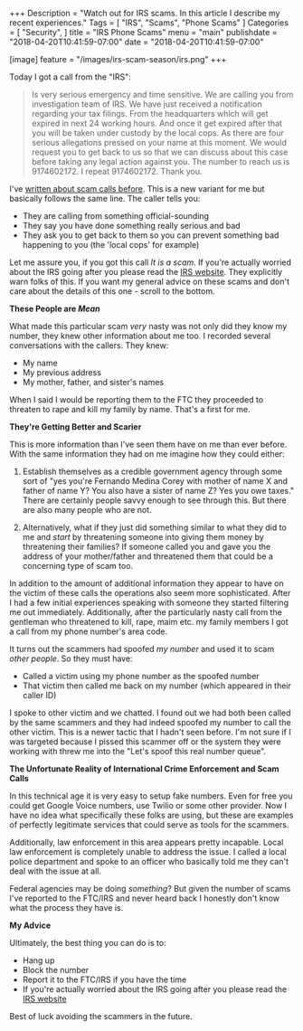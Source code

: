 +++
Description = "Watch out for IRS scams. In this article I describe my recent experiences."
Tags = [
  "IRS",
  "Scams",
  "Phone Scams"
]
Categories = [
  "Security",
]
title = "IRS Phone Scams"
menu = "main"
publishdate = "2018-04-20T10:41:59-07:00"
date = "2018-04-20T10:41:59-07:00"

[image]
    feature = "/images/irs-scam-season/irs.png"
+++

Today I got a call from the "IRS":

> Is very serious emergency and time sensitive. We are calling you from investigation team of IRS. We have just received a notification regarding your tax filings. From the headquarters which will get expired in next 24 working hours. And once it get expired after that you will be taken under custody by the local cops. As there are four serious allegations pressed on your name at this moment. We would request you to get back to us so that we can discuss about this case before taking any legal action against you. The number to reach us is 9174602172. I repeat 9174602172. Thank you.

I've [written about scam calls before](/posts/voicemail-spam-investigation/). This is a new variant for me but basically follows the same line. The caller tells you:

<!--more-->

- They are calling from something official-sounding
- They say you have done something really serious and bad
- They ask you to get back to them so you can prevent something bad happening to you (the 'local cops' for example)

Let me assure you, if you got this call *It is a scam*. If you're actually worried about the IRS going after you please read the [IRS website](https://www.irs.gov/newsroom/irs-urges-public-to-stay-alert-for-scam-phone-calls). They explicitly warn folks of this. If you want my general advice on these scams and don't care about the details of this one - scroll to the bottom.

**These People are _Mean_**

What made this particular scam _very_ nasty was not only did they know my number, they knew other information about me too. I recorded several conversations with the callers. They knew:

- My name
- My previous address
- My mother, father, and sister's names

When I said I would be reporting them to the FTC they proceeded to threaten to rape and kill my family by name. That's a first for me. 

**They're Getting Better and Scarier**

This is more information than I've seen them have on me than ever before. With the same information they had on me imagine how they could either:

1) Establish themselves as a credible government agency through some sort of "yes you're Fernando Medina Corey with mother of name X and father of name Y? You also have a sister of name Z? Yes you owe taxes." There are certainly people savvy enough to see through this. But there are also many people who are not. 

2) Alternatively, what if they just did something similar to what they did to me and _start_ by threatening someone into giving them money by threatening their families? If someone called you and gave you the address of your mother/father and threatened them that could be a concerning type of scam too.

In addition to the amount of additional information they appear to have on the victim of these calls the operations also seem more sophisticated. After I had a few initial experiences speaking with someone they started filtering me out immediately. Additionally, after the particularly nasty call from the gentleman who threatened to kill, rape, maim etc. my family members I got a call from my phone number's area code. 

It turns out the scammers had spoofed _my number_ and used it to scam _other people_. So they must have:
- Called a victim using my phone number as the spoofed number
- That victim then called me back on my number (which appeared in their caller ID)

I spoke to other victim and we chatted. I found out we had both been called by the same scammers and they had indeed spoofed my number to call the other victim. This is a newer tactic that I hadn't seen before. I'm not sure if I was targeted because I pissed this scammer off or the system they were working with threw me into the "Let's spoof this real number queue".


**The Unfortunate Reality of International Crime Enforcement and Scam Calls**

In this technical age it is very easy to setup fake numbers. Even for free you could get Google Voice numbers, use Twilio or some other provider. Now I have no idea what specifically these folks are using, but these are examples of perfectly legitimate services that could serve as tools for the scammers. 

Additionally, law enforcement in this area appears pretty incapable. Local law enforcement is completely unable to address the issue. I called a local police department and spoke to an officer who basically told me they can't deal with the issue at all.

Federal agencies may be doing _something_? But given the number of scams I've reported to the FTC/IRS and never heard back I honestly don't know what the process they have is.

**My Advice**

Ultimately, the best thing you can do is to:

- Hang up
- Block the number
- Report it to the FTC/IRS if you have the time 
- If you're actually worried about the IRS going after you please read the [IRS website](https://www.irs.gov/newsroom/irs-urges-public-to-stay-alert-for-scam-phone-calls)

Best of luck avoiding the scammers in the future.